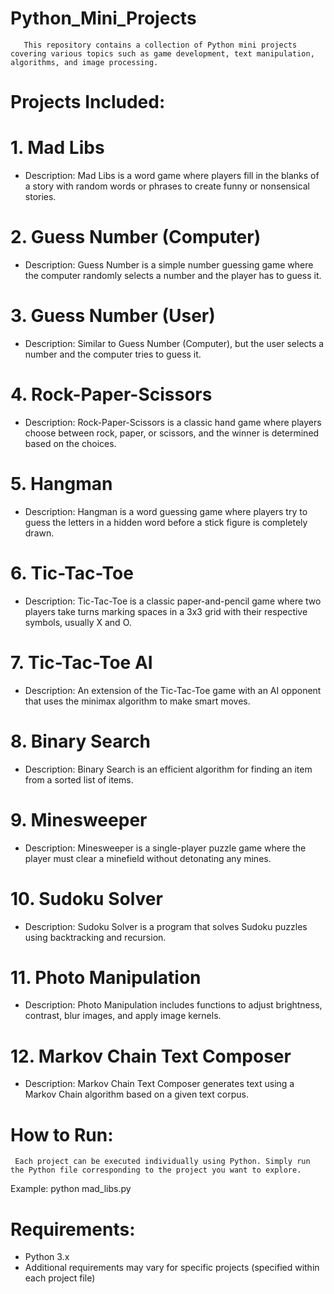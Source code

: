 # Python_Mini_Projects
       This repository contains a collection of Python mini projects covering various topics such as game development, text manipulation, algorithms, and image processing.

# Projects Included:

# 1. Mad Libs
- Description: Mad Libs is a word game where players fill in the blanks of a story with random words or phrases to create funny or nonsensical stories.

# 2. Guess Number (Computer)
- Description: Guess Number is a simple number guessing game where the computer randomly selects a number and the player has to guess it.

  
# 3. Guess Number (User)
- Description: Similar to Guess Number (Computer), but the user selects a number and the computer tries to guess it.

# 4. Rock-Paper-Scissors
- Description: Rock-Paper-Scissors is a classic hand game where players choose between rock, paper, or scissors, and the winner is determined based on the choices.

# 5. Hangman
- Description: Hangman is a word guessing game where players try to guess the letters in a hidden word before a stick figure is completely drawn.

# 6. Tic-Tac-Toe
- Description: Tic-Tac-Toe is a classic paper-and-pencil game where two players take turns marking spaces in a 3x3 grid with their respective symbols, usually X and O.

# 7. Tic-Tac-Toe AI
- Description: An extension of the Tic-Tac-Toe game with an AI opponent that uses the minimax algorithm to make smart moves.

# 8. Binary Search
- Description: Binary Search is an efficient algorithm for finding an item from a sorted list of items.

# 9. Minesweeper
- Description: Minesweeper is a single-player puzzle game where the player must clear a minefield without detonating any mines.

# 10. Sudoku Solver
- Description: Sudoku Solver is a program that solves Sudoku puzzles using backtracking and recursion.

# 11. Photo Manipulation
- Description: Photo Manipulation includes functions to adjust brightness, contrast, blur images, and apply image kernels.

# 12. Markov Chain Text Composer
- Description: Markov Chain Text Composer generates text using a Markov Chain algorithm based on a given text corpus.

# How to Run:
     Each project can be executed individually using Python. Simply run the Python file corresponding to the project you want to explore.
Example:
   python mad_libs.py

# Requirements:
- Python 3.x
- Additional requirements may vary for specific projects (specified within each project file)
